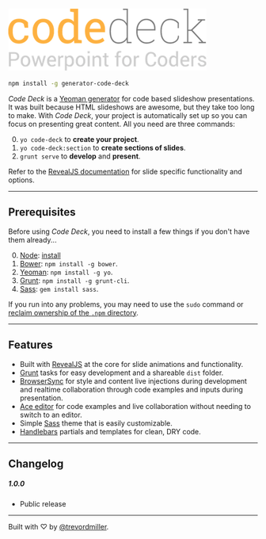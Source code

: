 ![Code Deck - Powerpoint for Coders](assets/logo.png)

```bash
npm install -g generator-code-deck
```

_Code Deck_ is a [Yeoman generator](http://yeoman.io/) for code based slideshow presentations. It was built because HTML slideshows are awesome, but they take too long to make. With _Code Deck_, your project is automatically set up so you can focus on presenting great content. All you need are three commands:

0. `yo code-deck` to **create your project**.
0. `yo code-deck:section` to **create sections of slides**.
0. `grunt serve` to **develop** and **present**.

Refer to the [RevealJS documentation](https://github.com/hakimel/reveal.js) for slide specific functionality and options.



-------------------------------------------------------



## Prerequisites

Before using _Code Deck_, you need to install a few things if you don't have them already...

0. [Node](http://nodejs.org/): [install](http://nodejs.org/)
0. [Bower](http://bower.io/): `npm install -g bower`.
0. [Yeoman](http://yeoman.io/): `npm install -g yo`.
0. [Grunt](http://gruntjs.com/): `npm install -g grunt-cli`.
0. [Sass](http://sass-lang.com/): `gem install sass`.

If you run into any problems, you may need to use the `sudo` command or [reclaim ownership of the `.npm` directory](http://stackoverflow.com/questions/16151018/npm-throws-error-without-sudo).



-------------------------------------------------------



## Features

- Built with [RevealJS](http://lab.hakim.se/reveal-js/#/) at the core for slide animations and functionality.
- [Grunt](http://gruntjs.com/) tasks for easy development and a shareable `dist` folder.
- [BrowserSync](http://www.browsersync.io/) for style and content live injections during development and realtime collaboration through code examples and inputs during presentation.
- [Ace editor](http://ace.c9.io/) for code examples and live collaboration without needing to switch to an editor.
- Simple [Sass](http://sass-lang.com/) theme that is easily customizable.
- [Handlebars](http://handlebarsjs.com/) partials and templates for clean, DRY code.



-------------------------------------------------------



## Changelog

##### 1.0.0

- Public release



-------------------------------------------------------



Built with ♡ by [@trevordmiller](http://www.trevordmiller.com).
